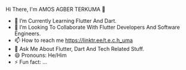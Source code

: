    Hi There, I'm AMOS AGBER TERKUMA 👋
- 🌱 I’m Currently Learning Flutter And Dart.
- 🤝 I’m Looking To Collaborate With Flutter Developers And Software Engineers.
- 📫 How to reach me https://linktr.ee/t.e.c.h_uma
- 📝 Ask Me About Flutter, Dart And Tech Related Stuff.
- 😄 Pronouns: He/Him
- ⚡ Fun fact: ...



<!---
TerkumaAmos/TerkumaAmos is a ✨ special ✨ repository because its `README.md` (this file) appears on your GitHub profile.
You can click the Preview link to take a look at your changes.
--->
